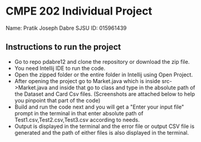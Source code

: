 # CMPE 202 Individual Project
Name: Pratik Joseph Dabre
SJSU ID: 015961439
## Instructions to run the project
- Go to repo pdabre12 and clone the repository or download the zip file.
- You need Intellij IDE to run the code.
- Open the zipped folder or the entire folder in Intellij using Open Project.
- After opening the project go to Market.java which is inside src->Market.java and inside that go to class and type in the absolute path of the Dataset and Card Csv files.
(Screenshots are attached below to help you pinpoint that part of the code)
- Build and run the code next and you will get a "Enter your input file" prompt in the terminal in that enter absolute path of Test1.csv,Test2.csv,Test3.csv according to needs.
- Output is displayed in the terminal and the error file or output CSV file is generated and the path of either files is also displayed in the terminal.

